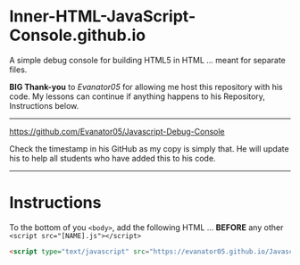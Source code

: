 # Inner-HTML-JavaScript-Console.github.io
A simple debug console for building HTML5 in HTML ... meant for separate files.

**BIG Thank-you** to *Evanator05* for allowing me host this repository with his code. My lessons can continue if anything happens to his Repository, Instructions below.

---

https://github.com/Evanator05/Javascript-Debug-Console

Check the timestamp in his GitHub as my copy is simply that. He will update his to help all students who have added this to his code.

---
# Instructions

To the bottom of you `<body>`, add the following HTML ... **BEFORE** any other `<script src="[NAME].js"></script>`
```html
<script type="text/javascript" src="https://evanator05.github.io/Javascript-Debug-Console/console.js"></script>
```
